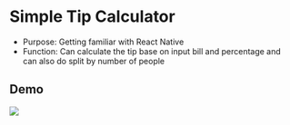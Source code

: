 # **Simple Tip Calculator**
* Purpose: Getting familiar with React Native
* Function: Can calculate the tip base on input bill and percentage and can also
do split by number of people
## **Demo**
<a href="https://github.com/wang2226/Simple-Tip-Calculator/blob/master"><img src="https://github.com/wang2226/Simple-Tip-Calculator/blob/master/demo.gif"></a>
